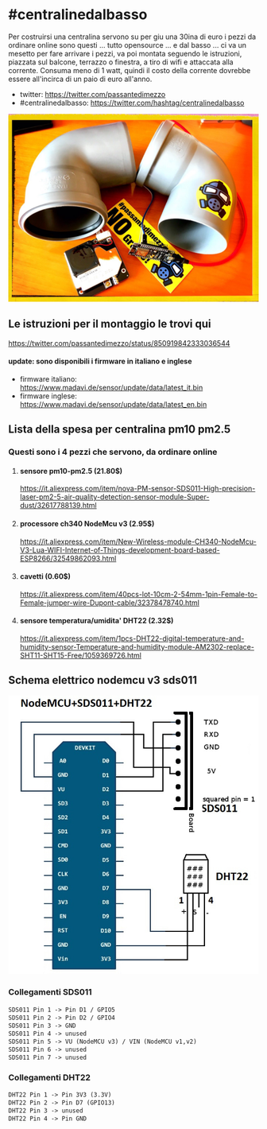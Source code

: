 # #centralinedalbasso
Per costruirsi una centralina servono su per giu una 30ina di euro
i pezzi da ordinare online sono questi ...
tutto opensource ... e dal basso
... ci va un mesetto per fare arrivare i pezzi,
va poi montata seguendo le istruzioni,
piazzata sul balcone, terrazzo o finestra, a tiro di wifi 
e attaccata alla corrente.
Consuma meno di 1 watt, quindi il costo della corrente dovrebbe essere all'incirca di un paio di euro all'anno.

- twitter: https://twitter.com/passantedimezzo
- #centralinedalbasso: https://twitter.com/hashtag/centralinedalbasso

![Centraline dal Basso](https://github.com/passantedimezzo/centralinedalbasso/blob/master/C83zbN_WAAAclAG.jpg)

 
## Le istruzioni per il montaggio le trovi qui 
  https://twitter.com/passantedimezzo/status/850919842333036544
  
#### update: sono disponibili i firmware in italiano e inglese
  - firmware italiano: https://www.madavi.de/sensor/update/data/latest_it.bin
  - firmware inglese: https://www.madavi.de/sensor/update/data/latest_en.bin
  
 
## Lista della spesa per centralina pm10 pm2.5
 
### Questi sono i 4 pezzi che servono, da ordinare online
 
1) #### sensore pm10-pm2.5  (21.80$)
   https://it.aliexpress.com/item/nova-PM-sensor-SDS011-High-precision-laser-pm2-5-air-quality-detection-sensor-module-Super-dust/32617788139.html
 
2) #### processore ch340 NodeMcu v3  (2.95$)
   https://it.aliexpress.com/item/New-Wireless-module-CH340-NodeMcu-V3-Lua-WIFI-Internet-of-Things-development-board-based-ESP8266/32549862093.html
 
3) #### cavetti (0.60$)
   https://it.aliexpress.com/item/40pcs-lot-10cm-2-54mm-1pin-Female-to-Female-jumper-wire-Dupont-cable/32378478740.html
 
4) #### sensore temperatura/umidita' DHT22 (2.32$)
   https://it.aliexpress.com/item/1pcs-DHT22-digital-temperature-and-humidity-sensor-Temperature-and-humidity-module-AM2302-replace-SHT11-SHT15-Free/1059369726.html


## Schema elettrico nodemcu v3 sds011
![Schema elettrico nodemcu v3 sds011](https://github.com/passantedimezzo/centralinedalbasso/blob/master/nodemcu-v3-schaltplan-sds011.jpg)

### Collegamenti SDS011
```
SDS011 Pin 1 -> Pin D1 / GPIO5
SDS011 Pin 2 -> Pin D2 / GPIO4
SDS011 Pin 3 -> GND
SDS011 Pin 4 -> unused
SDS011 Pin 5 -> VU (NodeMCU v3) / VIN (NodeMCU v1,v2)
SDS011 Pin 6 -> unused
SDS011 Pin 7 -> unused
```

### Collegamenti DHT22
```
DHT22 Pin 1 -> Pin 3V3 (3.3V)
DHT22 Pin 2 -> Pin D7 (GPIO13)
DHT22 Pin 3 -> unused
DHT22 Pin 4 -> Pin GND
```
